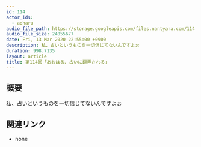 ```yaml
---
id: 114
actor_ids:
  - aoharu
audio_file_path: https://storage.googleapis.com/files.nantyara.com/114.mp3
audio_file_size: 24055677
date: Fri, 13 Mar 2020 22:55:00 +0900
description: 私、占いというものを一切信じてないんですよぉ
duration: 998.7135
layout: article
title: 第114回「あおはる、占いに翻弄される」
---
```

## 概要

私、占いというものを一切信じてないんですよぉ

## 関連リンク

* none
